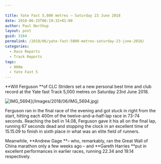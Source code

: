 ```yaml
---

title: Yate Fast 5,000 metres – Saturday 23 June 2018
date: 2018-06-25T06:19:32+01:00
author: Paul Northup
layout: post
guid: 3164
permalink: /2018/06/yate-fast-5000-metres-saturday-23-june-2018/
categories:
  - Race Reports
  - Track Reports
tags:
  - 000m
  - Yate Fast 5
---
```

**Will Ferguson **of CLC Striders set a new personal best time and club record at the Yate fast Track 5,000 metres on Saturday 23rd June 2018.

<img  src="/Images/2018/06/IMG_5694.jpg" alt="IMG_5694" width="800" height="600" srcset="/Images/2018/06/IMG_5694.jpg 640w, /Images/2018/06/IMG_5694-300x225.jpg 300w" sizes="(max-width: 800px) 100vw, 800px" />](/Images/2018/06/IMG_5694.jpg)

Ferguson ran in the final race of the evening and got stuck in right from the start, hitting each 400m of the twelve-and-a-half-lap race in 73-74 seconds. Reaching the bell in 14.08, Ferguson gave it his all on the final lap, running 67 seconds dead and stopping the clock in an excellent time of 15.15.09 to finish in sixth place in what was an elite field of runners.

Meanwhile, **Andrew Gage **– who, remarkably, ran the Great Wall of China marathon only a few weeks ago – and **Gareth Harries **put in excellent performances in earlier races, running 22.34 and 19.14 respectively.